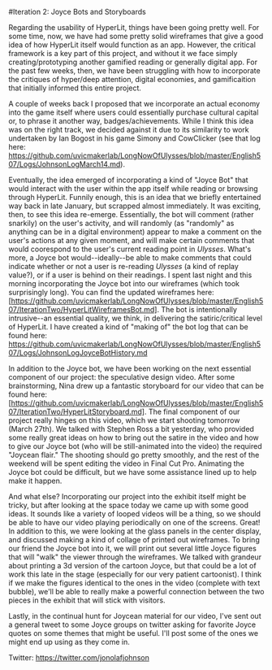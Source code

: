 #Iteration 2: Joyce Bots and Storyboards

Regarding the usability of HyperLit, things have been going pretty well. For some time, now, we have had some pretty solid wireframes that give a good idea of how HyperLit itself would function as an app. However, the critical framework is a key part of this project, and without it we face simply creating/prototyping another gamified reading or generally digital app. For the past few weeks, then, we have been struggling with how to incorporate the critiques of hyper/deep attention, digital economies, and gamificaition that initially informed this entire project. 

A couple of weeks back I proposed that we incorporate an actual economy into the game itself where users could essentially purchase cultural capital or, to phrase it another way, badges/achievements. While I think this idea was on the right track, we decided against it due to its similarity to work undertaken by Ian Bogost in his game Simony and CowClicker (see that log here: https://github.com/uvicmakerlab/LongNowOfUlysses/blob/master/English507/Logs/JohnsonLogMarch14.md). 

Eventually, the idea emerged of incorporating a kind of "Joyce Bot" that would interact with the user within the app itself while reading or browsing through HyperLit. Funnily enough, this is an idea that we briefly entertained way back in late January, but scrapped almost immediately. It was exciting, then, to see this idea re-emerge. Essentially, the bot will comment (rather snarkily) on the user's activity, and will randomly (as "randomly" as anything can be in a digital environment) appear to make a comment on the user's actions at any given moment, and will make certain comments that would coorespond to the user's current reading point in _Ulysses_. What's more, a Joyce bot would--ideally--be able to make comments that could indicate whether or not a user is re-reading _Ulysses_ (a kind of replay value?), or if a user is behind on their readings. I spent last night and this morning incorporating the Joyce bot into our wireframes (which took surprisingly long). You can find the updated wireframes here: [https://github.com/uvicmakerlab/LongNowOfUlysses/blob/master/English507/IterationTwo/HyperLitWireframesBot.md]. The bot is intentionally intrusive--an essential quality, we think, in delivering the satiric/critical level of HyperLit. I have created a kind of "making of" the bot log that can be found here: https://github.com/uvicmakerlab/LongNowOfUlysses/blob/master/English507/Logs/JohnsonLogJoyceBotHistory.md

In addition to the Joyce bot, we have been working on the next essential component of our project: the speculative design video. After some brainstorming, Nina drew up a fantastic storyboard for our video that can be found here: [https://github.com/uvicmakerlab/LongNowOfUlysses/blob/master/English507/IterationTwo/HyperLitStoryboard.md]. The final component of our project really hinges on this video, which we start shooting tomorrow (March 27th). We talked with Stephen Ross a bit yesterday, who provided some really great ideas on how to bring out the satire in the video and how to give our Joyce bot (who will be still-animated into the video) the required "Joycean flair." The shooting should go pretty smoothly, and the rest of the weekend will be spent editing the video in Final Cut Pro. Animating the Joyce bot could be difficult, but we have some assistance lined up to help make it happen. 

And what else? Incorporating our project into the exhibit itself might be tricky, but after looking at the space today we came up with some good ideas. It sounds like a variety of looped videos will be a thing, so we should be able to have our video playing periodically on one of the screens. Great! In addition to this, we were looking at the glass panels in the center display, and discussed making a kind of collage of printed out wireframes. To bring our friend the Joyce bot into it, we will print out several little Joyce figures that will "walk" the viewer through the wireframes. We talked with grandeur about printing a 3d version of the cartoon Joyce, but that could be a lot of work this late in the stage (especially for our very patient cartoonist). I think if we make the figures identical to the ones in the video (complete with text bubble), we'll be able to really make a powerful connection between the two pieces in the exhibit that will stick with visitors.

Lastly, in the continual hunt for Joycean material for our video, I've sent out a general tweet to some Joyce groups on twitter asking for favorite Joyce quotes on some themes that might be useful. I'll post some of the ones we might end up using as they come in. 

Twitter: https://twitter.com/jonolafjohnson
